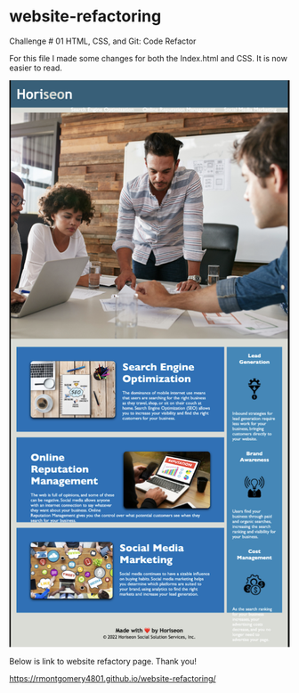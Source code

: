 # website-refactoring
Challenge # 01 HTML, CSS, and Git: Code Refactor

For this file I made some changes for both the Index.html and CSS. It is now easier to read.

![Screenshot](assets/images/Screenshot%202022-12-27%20at%206.21.08%20PM.png)

Below is link to website refactory page. Thank you!

https://rmontgomery4801.github.io/website-refactoring/
